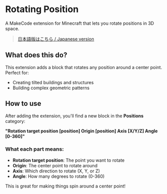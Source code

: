 # Rotating Position

A MakeCode extension for Minecraft that lets you rotate positions in 3D space.

> [日本語版はこちら / Japanese version](README_ja.md)

## What does this do?

This extension adds a block that rotates any position around a center point. Perfect for:
- Creating tilted buildings and structures
- Building complex geometric patterns

## How to use

After adding the extension, you'll find a new block in the **Positions** category:

**"Rotation target position [position] Origin [position] Axis [X/Y/Z] Angle [0-360]"**

### What each part means:

- **Rotation target position**: The point you want to rotate
- **Origin**: The center point to rotate around
- **Axis**: Which direction to rotate (X, Y, or Z)
- **Angle**: How many degrees to rotate (0-360)

This is great for making things spin around a center point!

